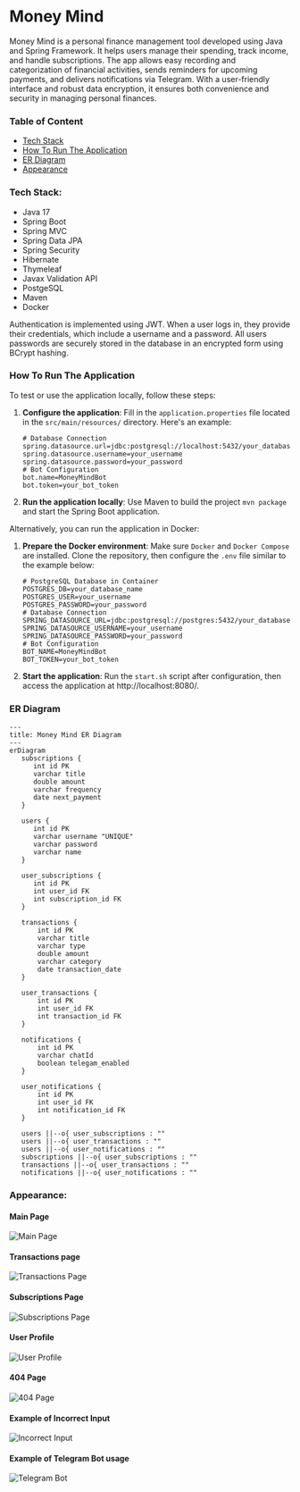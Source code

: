 # Money Mind

Money Mind is a personal finance management tool developed using Java and Spring Framework. It helps users manage their
spending, track income, and handle subscriptions. The app allows easy recording and categorization of financial
activities, sends reminders for upcoming payments, and delivers notifications via Telegram. With a user-friendly
interface and robust data encryption, it ensures both convenience and security in managing personal finances.

### Table of Content
- [Tech Stack](#tech-stack)
- [How To Run The Application](#how-to-run-the-application)
- [ER Diagram](#er-diagram)
- [Appearance](#appearance)

### Tech Stack:

- Java 17
- Spring Boot
- Spring MVC
- Spring Data JPA
- Spring Security
- Hibernate
- Thymeleaf
- Javax Validation API
- PostgeSQL
- Maven
- Docker

Authentication is implemented using JWT. When a user logs in, they provide their credentials,
which include a username and a password. All users passwords are securely stored in the database in an encrypted form
using BCrypt hashing.

### How To Run The Application

To test or use the application locally, follow these steps:

1. **Configure the application**: Fill in the `application.properties` file located in the `src/main/resources/`
   directory.
   Here's
   an example:
    ```properties
    # Database Connection
    spring.datasource.url=jdbc:postgresql://localhost:5432/your_database_name
    spring.datasource.username=your_username
    spring.datasource.password=your_password
    # Bot Configuration
    bot.name=MoneyMindBot
    bot.token=your_bot_token
    ```

2. **Run the application locally**: Use Maven to build the project `mvn package` and start the Spring Boot application.

Alternatively, you can run the application in Docker:

1. **Prepare the Docker environment**: Make sure `Docker` and `Docker Compose` are installed. Clone the repository, then
   configure the `.env` file similar to the example below:

   ```properties
   # PostgreSQL Database in Container
   POSTGRES_DB=your_database_name
   POSTGRES_USER=your_username
   POSTGRES_PASSWORD=your_password
   # Database Connection
   SPRING_DATASOURCE_URL=jdbc:postgresql://postgres:5432/your_database_name
   SPRING_DATASOURCE_USERNAME=your_username
   SPRING_DATASOURCE_PASSWORD=your_password
   # Bot Configuration
   BOT_NAME=MoneyMindBot
   BOT_TOKEN=your_bot_token
   ```

2. **Start the application**: Run the `start.sh` script after configuration, then access the application
   at http://localhost:8080/.

### ER Diagram

```mermaid
---
title: Money Mind ER Diagram
---
erDiagram
   subscriptions {
      int id PK
      varchar title
      double amount
      varchar frequency
      date next_payment
   }

   users {
      int id PK
      varchar username "UNIQUE"
      varchar password
      varchar name
   }

   user_subscriptions {
      int id PK
      int user_id FK
      int subscription_id FK
   }
   
   transactions {
       int id PK
       varchar title
       varchar type
       double amount
       varchar category
       date transaction_date
   }
   
   user_transactions {
       int id PK
       int user_id FK
       int transaction_id FK
   }
   
   notifications {
       int id PK
       varchar chatId
       boolean telegam_enabled
   }
   
   user_notifications {
       int id PK
       int user_id FK
       int notification_id FK
   }

   users ||--o{ user_subscriptions : ""
   users ||--o{ user_transactions : ""
   users ||--o{ user_notifications : ""
   subscriptions ||--o{ user_subscriptions : ""
   transactions ||--o{ user_transactions : ""
   notifications ||--o{ user_notifications : ""
```

### Appearance:

#### Main Page

![Main Page](./misc/main_page.png)

#### Transactions page

![Transactions Page](./misc/transactions_page.png)

#### Subscriptions Page

![Subscriptions Page](./misc/subscriptions_page.png)

#### User Profile

![User Profile](./misc/user_profile.png)

#### 404 Page

![404 Page](./misc/404_page.png)

#### Example of Incorrect Input

![Incorrect Input](./misc/incorrect_input.png)

#### Example of Telegram Bot usage

![Telegram Bot](./misc/telegram_bot.png)